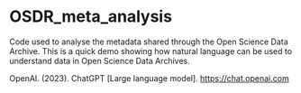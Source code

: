 # OSDR_meta_analysis
Code used to analyse the metadata shared through the Open Science Data Archive.
This is a quick demo showing how natural language can be used to understand data in Open Science Data Archives.

OpenAI. (2023). 
ChatGPT [Large language model]. 
https://chat.openai.com
